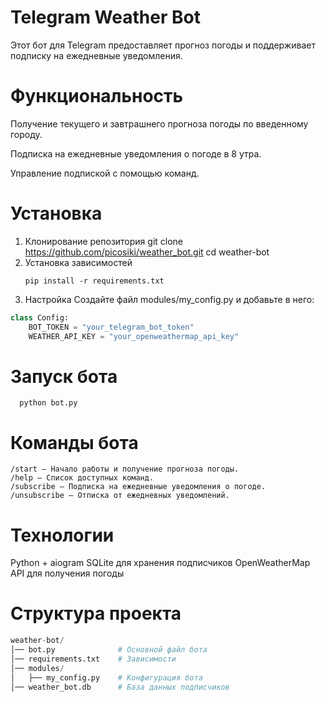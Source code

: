 # Telegram Weather Bot

Этот бот для Telegram предоставляет прогноз погоды и поддерживает подписку на ежедневные уведомления.

# Функциональность

Получение текущего и завтрашнего прогноза погоды по введенному городу.

Подписка на ежедневные уведомления о погоде в 8 утра.

Управление подпиской с помощью команд.

# Установка

1. Клонирование репозитория
   git clone https://github.com/picosiki/weather_bot.git
   cd weather-bot
3. Установка зависимостей
   ```
   pip install -r requirements.txt
5. Настройка
Создайте файл modules/my_config.py и добавьте в него:
```python
class Config:
    BOT_TOKEN = "your_telegram_bot_token"
    WEATHER_API_KEY = "your_openweathermap_api_key"
```

# Запуск бота
```
  python bot.py
```
# Команды бота
```
/start – Начало работы и получение прогноза погоды.
/help – Список доступных команд.
/subscribe – Подписка на ежедневные уведомления о погоде.
/unsubscribe – Отписка от ежедневных уведомлений.
```
# Технологии
Python + aiogram
SQLite для хранения подписчиков
OpenWeatherMap API для получения погоды

# Cтруктура проекта
```python
weather-bot/
│── bot.py              # Основной файл бота
│── requirements.txt    # Зависимости
│── modules/
│   ├── my_config.py    # Конфигурация бота
│── weather_bot.db      # База данных подписчиков
```
